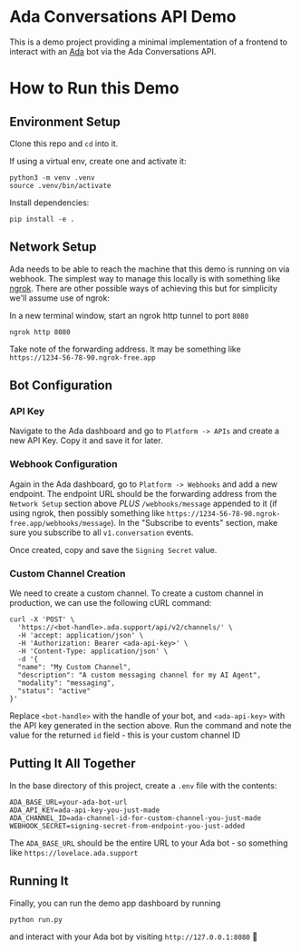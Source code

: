 # Ada Conversations API Demo

This is a demo project providing a minimal implementation of a frontend to interact with an [Ada](https://ada.cx) bot via the Ada Conversations API.

# How to Run this Demo

## Environment Setup

Clone this repo and `cd` into it.

If using a virtual env, create one and activate it:

```
python3 -m venv .venv
source .venv/bin/activate
```

Install dependencies:
```
pip install -e .
```

## Network Setup

Ada needs to be able to reach the machine that this demo is running on via webhook. The simplest way to manage this locally is with something like [ngrok](https://https://ngrok.com/). There are other possible ways of achieving this but for simplicity we'll assume use of ngrok:

In a new terminal window, start an ngrok http tunnel to port `8080` 

```
ngrok http 8080
```

Take note of the forwarding address. It may be something like `https://1234-56-78-90.ngrok-free.app`

## Bot Configuration

### API Key

Navigate to the Ada dashboard and go to `Platform -> APIs` and create a new API Key. Copy it and save it for later.

### Webhook Configuration

Again in the Ada dashboard, go to `Platform -> Webhooks` and add a new endpoint. The endpoint URL should be the forwarding address from the `Network Setup` section above *PLUS* `/webhooks/message` appended to it (if using ngrok, then possibly something like `https://1234-56-78-90.ngrok-free.app/webhooks/message`). In the "Subscribe to events" section, make sure you subscribe to all `v1.conversation` events.

Once created, copy and save the `Signing Secret` value.

### Custom Channel Creation

We need to create a custom channel. To create a custom channel in production, we can use the following cURL command:

```
curl -X 'POST' \
  'https://<bot-handle>.ada.support/api/v2/channels/' \
  -H 'accept: application/json' \
  -H 'Authorization: Bearer <ada-api-key>' \
  -H 'Content-Type: application/json' \
  -d '{
  "name": "My Custom Channel",
  "description": "A custom messaging channel for my AI Agent",
  "modality": "messaging",
  "status": "active"
}'
```

Replace `<bot-handle>` with the handle of your bot, and `<ada-api-key>` with the API key generated in the section above. Run the command and note the value for the returned `id` field - this is your custom channel ID

## Putting It All Together

In the base directory of this project, create a `.env` file with the contents:

```
ADA_BASE_URL=your-ada-bot-url
ADA_API_KEY=ada-api-key-you-just-made
ADA_CHANNEL_ID=ada-channel-id-for-custom-channel-you-just-made
WEBHOOK_SECRET=signing-secret-from-endpoint-you-just-added
```

The `ADA_BASE_URL` should be the entire URL to your Ada bot - so something like `https://lovelace.ada.support`

## Running It

Finally, you can run the demo app dashboard by running
```
python run.py
```

and interact with your Ada bot by visiting `http://127.0.0.1:8080` 🎉

